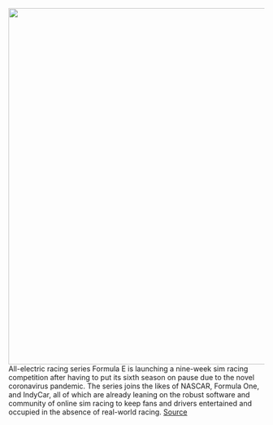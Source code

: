 <img src='https://cdn.vox-cdn.com/thumbor/6ONeG8-rF6tSuvH7R0sggr8OQlg=/0x0:2040x1360/1200x800/filters:focal(857x517:1183x843)/cdn.vox-cdn.com/uploads/chorus_image/image/66656533/formula_e_7045.0.jpg' width='700px' /><br/>
All-electric racing series Formula E is launching a nine-week sim racing competition after having to put its sixth season on pause due to the novel coronavirus pandemic. The series joins the likes of NASCAR, Formula One, and IndyCar, all of which are already leaning on the robust software and community of online sim racing to keep fans and drivers entertained and occupied in the absence of real-world racing.
<a href='https://www.theverge.com/2020/4/15/21221999/formula-e-sim-virtual-racing-series-f1-nascar-pandemic'> Source <a/>